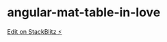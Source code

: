 # angular-mat-table-in-love

[Edit on StackBlitz ⚡️](https://stackblitz.com/edit/angular-mat-table-in-love)